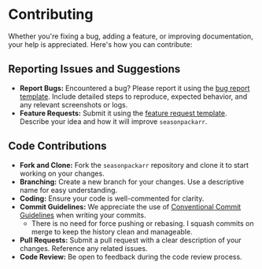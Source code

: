 
# Contributing

Whether you're fixing a bug, adding a feature, or improving documentation, your help is appreciated. Here's how you can contribute:

## Reporting Issues and Suggestions

- **Report Bugs:** Encountered a bug? Please report it using the [bug report template](/.github/ISSUE_TEMPLATE/bug_report.yml). Include detailed steps to reproduce, expected behavior, and any relevant screenshots or logs.
- **Feature Requests:** Submit it using the [feature request template](/.github/ISSUE_TEMPLATE/feature_request.yml). Describe your idea and how it will improve `seasonpackarr`.

## Code Contributions

- **Fork and Clone:** Fork the `seasonpackarr` repository and clone it to start working on your changes.
- **Branching:** Create a new branch for your changes. Use a descriptive name for easy understanding.
- **Coding:** Ensure your code is well-commented for clarity.
- **Commit Guidelines:** We appreciate the use of [Conventional Commit Guidelines](https://www.conventionalcommits.org/en/v1.0.0/#summary) when writing your commits.
    - There is no need for force pushing or rebasing. I squash commits on merge to keep the history clean and manageable.
- **Pull Requests:** Submit a pull request with a clear description of your changes. Reference any related issues.
- **Code Review:** Be open to feedback during the code review process.